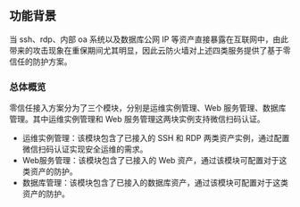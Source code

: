 ## 功能背景
当 ssh、rdp、内部 oa 系统以及数据库公网 IP 等资产直接暴露在互联网中，由此带来的攻击现象在重保期间尤其明显，因此云防火墙对上述四类服务提供了基于零信任的防护方案。

### 总体概览
零信任接入方案分为了三个模块，分别是运维实例管理、Web 服务管理、数据库管理。其中运维实例管理和 Web 服务管理这两块实例支持微信扫码认证。
- 运维实例管理：该模块包含了已接入的 SSH 和 RDP 两类资产实例，通过配置微信扫码认证实现安全运维的需求。
- Web服务管理：该模块包含了已接入的 Web 资产，通过该模块可配置对于这类资产的防护。
- 数据库管理：该模块包含了已接入的数据库资产，通过该模块可配置对于这类资产的防护。

